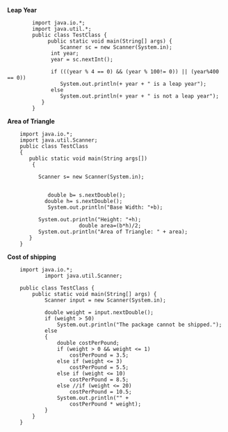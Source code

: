   **Leap Year**

            import java.io.*;
            import java.util.*;
            public class TestClass {
                 public static void main(String[] args) { 
                     Scanner sc = new Scanner(System.in);
                  int year;
                  year = sc.nextInt();

                  if (((year % 4 == 0) && (year % 100!= 0)) || (year%400 == 0))
                     System.out.println(+ year + " is a leap year");
                  else
                     System.out.println(+ year + " is not a leap year");
               }
            }

**Area of Triangle**
            
        import java.io.*;
        import java.util.Scanner;
        public class TestClass
        {
           public static void main(String args[]) 
            {   

              Scanner s= new Scanner(System.in);


                 double b= s.nextDouble();
                double h= s.nextDouble();
                 System.out.println("Base Width: "+b);

              System.out.println("Height: "+h);
                           double area=(b*h)/2;
              System.out.println("Area of Triangle: " + area);      
           }
        }

**Cost of shipping**

        import java.io.*;
                import java.util.Scanner;

        public class TestClass {
            public static void main(String[] args) {
                Scanner input = new Scanner(System.in);

                double weight = input.nextDouble();
                if (weight > 50)
                    System.out.println("The package cannot be shipped.");
                else
                {
                    double costPerPound; 
                    if (weight > 0 && weight <= 1)
                        costPerPound = 3.5;
                    else if (weight <= 3)
                        costPerPound = 5.5;
                    else if (weight <= 10)
                        costPerPound = 8.5;
                    else //if (weight <= 20)
                        costPerPound = 10.5;
                    System.out.println("" +
                        costPerPound * weight);
                }
            }
        }
	
